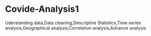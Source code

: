 # Covide-Analysis1
Uderstanding data,Data cleaning,Descriptive Statistics,Time series analysis,Geographical analysis,Correlation analysis,Advance analysis
